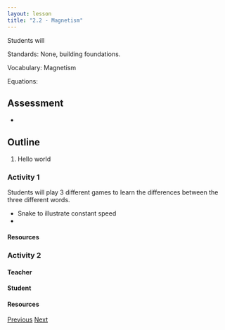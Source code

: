 ```yaml
---
layout: lesson
title: "2.2 - Magnetism"
---
```

<script src="https://cdn.mathjax.org/mathjax/latest/MathJax.js?config=TeX-AMS-MML_HTMLorMML" type="text/javascript"></script>

<!--<center>
<img src="images/pt-row-col.png" alt="drawing" width="90%"/>
</center>
-->
Students will

Standards: None, building foundations.

Vocabulary: Magnetism

Equations:
  
<!--more-->
## Assessment
  * 

## Outline

  1. Hello world

### Activity 1
Students will play 3 different games to learn the differences between the three different words.
  * Snake to illustrate constant speed
  * 

#### Resources

### Activity 2
#### Teacher

#### Student

#### Resources



[Previous](./2.1-voltage-current)
[Next](./2.3-electromagnetism)

